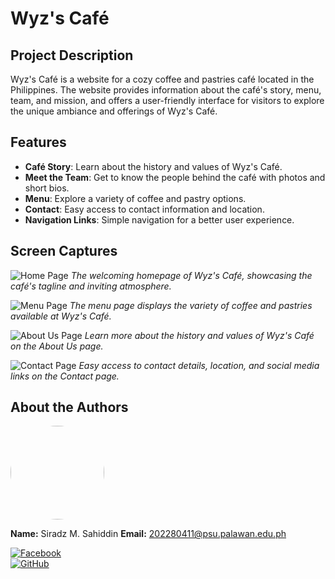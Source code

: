# Wyz's Café

## Project Description
Wyz's Café is a website for a cozy coffee and pastries café located in the Philippines. The website provides information about the café's story, menu, team, and mission, and offers a user-friendly interface for visitors to explore the unique ambiance and offerings of Wyz's Café.

## Features
- **Café Story**: Learn about the history and values of Wyz's Café.
- **Meet the Team**: Get to know the people behind the café with photos and short bios.
- **Menu**: Explore a variety of coffee and pastry options.
- **Contact**: Easy access to contact information and location.
- **Navigation Links**: Simple navigation for a better user experience.

## Screen Captures

![Home Page](images/home-page.png)
*The welcoming homepage of Wyz's Café, showcasing the café's tagline and inviting atmosphere.*

![Menu Page](images/menu-page.png)
*The menu page displays the variety of coffee and pastries available at Wyz's Café.*

![About Us Page](images/about-us-page.png)
*Learn more about the history and values of Wyz's Café on the About Us page.*

![Contact Page](images/contact-page.png)
*Easy access to contact details, location, and social media links on the Contact page.*

## About the Authors

<img src="https://github.com/yourusername.png" width="150" style="border-radius: 50%;">

**Name:** Siradz M. Sahiddin
**Email:** 202280411@psu.palawan.edu.ph

[![Facebook](https://raw.githubusercontent.com/gauravghongde/social-icons/master/SVG/Color/Facebook.svg)](https://facebook.com/yourprofile)  
[![GitHub](https://raw.githubusercontent.com/gauravghongde/social-icons/master/SVG/Color/Github.svg)](https://github.com/yourusername)
